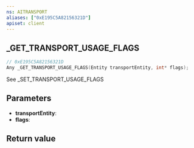 ```yaml
---
ns: AITRANSPORT
aliases: ["0xE195C5A82156321D"]
apiset: client
---
```

## _GET_TRANSPORT_USAGE_FLAGS

```c
// 0xE195C5A82156321D
Any _GET_TRANSPORT_USAGE_FLAGS(Entity transportEntity, int* flags);
```

See _SET_TRANSPORT_USAGE_FLAGS

## Parameters
* **transportEntity**:
* **flags**:

## Return value